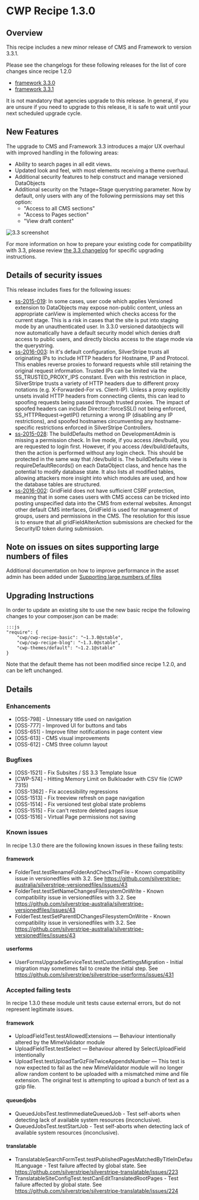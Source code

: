 # CWP Recipe 1.3.0

## Overview

This recipe includes a new minor release of CMS and Framework to version 3.3.1.

Please see the changelogs for these following releases for the list of core changes since recipe 1.2.0

 * [framework 3.3.0](https://docs.silverstripe.org/en/3.3/changelogs/3.3.0/)
 * [framework 3.3.1](https://docs.silverstripe.org/en/3.3/changelogs/3.3.1/)

It is not mandatory that agencies upgrade to this release. In general, if you are unsure if you
need to upgrade to this release, it is safe to wait until your next scheduled upgrade cycle.

## New Features

The upgrade to CMS and Framework 3.3 introduces a major UX overhaul with improved handling
in the following areas:

- Ability to search pages in all edit views.
- Updated look and feel, with most elements receiving a theme overhaul.
- Additional security features to help construct and manage versioned DataObjects
- Additional security on the ?stage=Stage querystring parameter. Now by default, only users
    with any of the following permissions may set this option:
  - "Access to all CMS sections"
  - "Access to Pages section"
  - "View draft content"

![3.3 screenshot](/_images/recipe_1.3.0_3.3_framework.png)

For more information on how to prepare your existing code for compatibility with 3.3, please review
[the 3.3 changelog](https://docs.silverstripe.org/en/3.3/changelogs/3.3.0/) for specific upgrading instructions.

## Details of security issues

This release includes fixes for the following issues:

 * [ss-2015-019](http://www.silverstripe.org/download/security-releases/ss-2015-019): In some cases, user
   code which applies Versioned extension to DataObjects may expose non-public content, unless an
   appropriate canView is implemented which checks access for the current stage.
   This is a risk in cases that the site is put into staging mode by an unauthenticated user.
   In 3.3.0 versioned dataobjects will now automatically have a default security model which denies draft
   access to public users, and directly blocks access to the stage mode via the querystring.
 * [ss-2016-003](http://www.silverstripe.org/download/security-releases/ss-2016-003): In it's default
   configuration, SilverStripe trusts all originating IPs to include HTTP headers for Hostname, IP and
   Protocol. This enables reverse proxies to forward requests while still retaining the original request
   information. Trusted IPs can be limited via the SS_TRUSTED_PROXY_IPS constant. Even with this
   restriction in place, SilverStripe trusts a variety of HTTP headers due to different proxy notations
   (e.g. X-Forwarded-For vs. Client-IP). Unless a proxy explicitly unsets invalid HTTP headers from
   connecting clients, this can lead to spoofing requests being passed through trusted proxies.
   The impact of spoofed headers can include Director::forceSSL() not being enforced,
   SS_HTTPRequest->getIP() returning a wrong IP (disabling any IP restrictions), and spoofed hostnames
   circumventing any hostname-specific restrictions enforced in SilverStripe Controllers.
 * [ss-2015-028](http://www.silverstripe.org/download/security-releases/ss-2015-028): The buildDefaults
   method on DevelopmentAdmin is missing a permission check. In live mode, if you access /dev/build,
   you are requested to login first. However, if you access /dev/build/defaults, then the action is
   performed without any login check. This should be protected in the same way that /dev/build is.
   The buildDefaults view is requireDefaultRecords() on each DataObject class, and hence has the
   potential to modify database state. It also lists all modified tables, allowing attackers more
   insight into which modules are used, and how the database tables are structured.
 * [ss-2016-002](http://www.silverstripe.org/download/security-releases/ss-2016-002): GridField does
   not have sufficient CSRF protection, meaning that in some cases users with CMS access can be tricked
   into posting unspecified data into the CMS from external websites. Amongst other default CMS interfaces,
   GridField is used for management of groups, users and permissions in the CMS.
   The resolution for this issue is to ensure that all gridFieldAlterAction submissions are checked
   for the SecurityID token during submission.

## Note on issues on sites supporting large numbers of files

Additional documentation on how to improve performance in the asset admin has been added under
[Supporting large numbers of files](/how_tos/supporting_large_numbers_of_files)

## Upgrading Instructions

In order to update an existing site to use the new basic recipe the following changes to your composer.json
can be made:

	:::js
	"require": {
		"cwp/cwp-recipe-basic": "~1.3.0@stable",
		"cwp/cwp-recipe-blog": "~1.3.0@stable",
		"cwp-themes/default": "~1.2.1@stable"
	}

Note that the default theme has not been modified since recipe 1.2.0, and can be left unchanged.

## Details

### Enhancements

 * [OSS-798] - Unnessary title used on navigation
 * [OSS-777] - Improved UI for buttons and tabs
 * [OSS-651] - Improve filter notifications in page content view
 * [OSS-613] - CMS visual improvements
 * [OSS-612] - CMS three column layout

### Bugfixes

 * [OSS-1521] - Fix Subsites / SS 3.3 Template Issue
 * [CWP-574] - Hitting Memory Limit on Bulkloader with CSV file (CWP 7315)
 * [OSS-1362] - Fix accessibility regressions
 * [OSS-1513] - Fix treeview refresh on page navigation
 * [OSS-1514] - Fix versioned test global state problems
 * [OSS-1515] - Fix can't restore deleted pages issue
 * [OSS-1516] - Virtual Page permissions not saving

### Known issues

In recipe 1.3.0 there are the following known issues in these failing tests:

#### framework

 * FolderTest.testRenameFolderAndCheckTheFile - Known compatibility issue in versionedfiles
   with 3.2. See https://github.com/silverstripe-australia/silverstripe-versionedfiles/issues/43
 * FolderTest.testSetNameChangesFilesystemOnWrite - Known compatibility issue in versionedfiles
   with 3.2. See https://github.com/silverstripe-australia/silverstripe-versionedfiles/issues/43
 * FolderTest.testSetParentIDChangesFilesystemOnWrite - Known compatibility issue in versionedfiles
   with 3.2. See https://github.com/silverstripe-australia/silverstripe-versionedfiles/issues/43
   
#### userforms

 * UserFormsUpgradeServiceTest.testCustomSettingsMigration - Initial migration may sometimes fail
   to create the initial step. See https://github.com/silverstripe/silverstripe-userforms/issues/431

### Accepted failing tests

In recipe 1.3.0 these module unit tests cause external errors, but do not represent legitimate issues.

#### framework

 * UploadFieldTest.testAllowedExtensions — Behaviour intentionally altered by the MimeValidator module
 * UploadFieldTest.testSelect — Behaviour altered by SelectUploadField intentionally
 * UploadTest.testUploadTarGzFileTwiceAppendsNumber — This test is now expected
   to fail as the new MimeValidator module will no longer allow random content to
   be uploaded with a mismatched mime and file extension. The original test is
   attempting to upload a bunch of text as a gzip file.

#### queuedjobs

 * QueuedJobsTest.testImmediateQueuedJob - Test self-aborts when detecting lack of available system
   resources (inconclusive).
 * QueuedJobsTest.testStartJob - Test self-aborts when detecting lack of available system
   resources (inconclusive).

#### translatable

 * TranslatableSearchFormTest.testPublishedPagesMatchedByTitleInDefaultLanguage - Test failure
   affected by global state. See https://github.com/silverstripe/silverstripe-translatable/issues/223
 * TranslatableSiteConfigTest.testCanEditTranslatedRootPages - Test failure affected by global state.
   See https://github.com/silverstripe/silverstripe-translatable/issues/224
